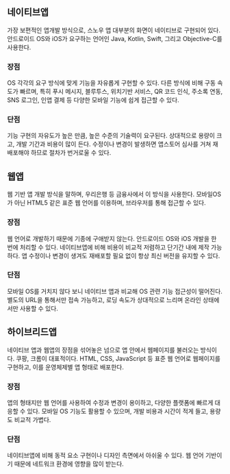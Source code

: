 <h2 id="네이티브앱">네이티브앱</h2>
<p>가장 보편적인 앱개발 방식으로, 스노우 앱 대부분의 화면이 네이티브로 구현되어 있다.
안드로이드 OS와 iOS가 요구하는 언어인 Java, Kotlin, Swift, 그리고 Objective-C를 사용한다.</p>
<h3 id="장점">장점</h3>
<p>OS 각각의 요구 방식에 맞게 기능을 자유롭게 구현할 수 있다.
다른 방식에 비해 구동 속도가 빠르며, 특히 푸시 메시지, 블루투스, 위치기반 서비스, QR 코드 인식, 주소록 연동, SNS 로그인, 인앱 결제 등 다양한 모바일 기능에 쉽게 접근할 수 있다.</p>
<h3 id="단점">단점</h3>
<p>기능 구현의 자유도가 높은 만큼, 높은 수준의 기술력이 요구된다.
상대적으로 용량이 크고, 개발 기간과 비용이 많이 든다.
수정이나 변경이 발생하면 앱스토어 심사를 거쳐 재배포해야 하므로 절차가 번거로울 수 있다.</p>
<h2 id="웹앱">웹앱</h2>
<p>웹 기반 앱 개발 방식을 말하며, 우리은행 등 금융사에서 이 방식을 사용한다.
모바일OS가 아닌 HTML5 같은 표준 웹 언어를 이용하며, 브라우저를 통해 접근할 수 있다.</p>
<h3 id="장점-1">장점</h3>
<p>웹 언어로 개발하기 때문에 기종에 구애받지 않는다. 안드로이드 OS와 iOS 개발을 한 번에 처리할 수 있다.
네이티브앱에 비해 비용이 비교적 저렴하고 단기간 내에 제작 가능하다.
앱 수정이나 변경이 생겨도 재배포할 필요 없이 항상 최신 버전을 유지할 수 있다.</p>
<h3 id="단점-1">단점</h3>
<p>모바일 OS를 거치지 않다 보니 네이티브 앱과 비교해 OS 관련 기능 접근성이 떨어진다.
별도의 URL을 통해서만 접속 가능하고, 로딩 속도가 상대적으로 느리며 온라인 상태에서만 사용할 수 있다.</p>
<h2 id="하이브리드앱">하이브리드앱</h2>
<p>네이티브 앱과 웹앱의 장점을 섞어놓은 넘으로 앱 안에서 웹페이지를 불러오는 방식이다.
쿠팡, 크롬이 대표적이다.
HTML, CSS, JavaScript 등 표준 웹 언어로 웹페이지를 구현하고, 이를 운영체제별 앱 형태로 배포한다.</p>
<h3 id="장점-2">장점</h3>
<p>앱의 형태지만 웹 언어를 사용하여 수정과 변경이 용이하고, 다양한 플랫폼에 빠르게 대응할 수 있다.
모바일 OS 기능도 활용할 수 있으며, 개발 비용과 시간이 적게 들고, 용량도 비교적 가볍다.</p>
<h3 id="단점-2">단점</h3>
<p>네이티브앱에 비해 동적 요소 구현이나 디자인 측면에서 아쉬울 수 있다.
웹 언어 기반이기 때문에 네트워크 환경에 영향을 많이 받는다.</p>